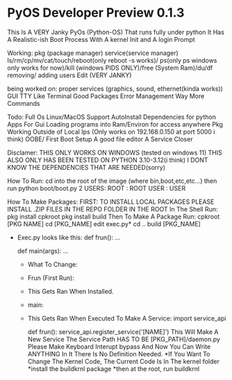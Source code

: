 # PyOS Developer Preview 0.1.3



This Is A VERY Janky PyOs (Python-OS) That runs fully under python
It Has A Realistic-ish Boot Process With A kernel Init and A login Prompt

Working:
pkg (package manager)
service(service manager)
ls/rm/cp/mv/cat/touch/reboot(only reboot -s works)/
ps(only ps windows only works for now)/kill (windows PIDS ONLY)/free (System Ram)/du/df
removing/ adding users
Edit (VERY JANKY)

being worked on:
proper services (graphics, sound, ethernet(kinda works))
GUI
TTY Like Terminal
Good Packages
Error Management
Way More Commands

Todo:
Full Os
Linux/MacOS Support
AutoInstall Dependencies for python
Apps For Gui
Loading programs into Ram/Environ for access anywhere
Pkg Working Outside of Local Ips (Only works on 192.168.0.150 at port 5000 i think)
OOBE/ First Boot Setup
A good file editor
A Service Closer

Disclamer:
  THIS ONLY WORKS ON WINDOWS (tested on windows 11)
  THIS ALSO ONLY HAS BEEN TESTED ON PYTHON 3.10-3.12(i think)
  I DONT KNOW THE DEPENDENCIES THAT ARE NEEDED(sorry)

How To Run:
  cd into the root of the image (where bin,boot,etc,etc...)
  then run python boot/boot.py
  2 USERS:
    ROOT : ROOT
    USER : USER

How To Make Packages:
  FIRST: 
    TO INSTALL LOCAL PACKAGES PLEASE INSTALL .ZIP FILES IN THE REPO FOLDER IN THE ROOT
  In The Shell Run:
    pkg install cpkroot
    pkg install build
  Then To Make A Package Run:
    cpkroot [PKG NAME]
    cd [PKG_NAME]
    edit exec.py*
    cd ..
    build [PKG_NAME]

  * Exec.py looks like this:
    def frun():
      ...

    def main(args):
      ...
    * What To Change:
    * Frun (First Run):
    *  This Gets Ran When Installed.
    * main:
    *   This Gets Ran When Executed
      To Make A Service:
          import service_api

          def frun():
            service_api.register_service('[NAME]')
      This Will Make A New Service
      The Service Path HAS TO BE [PKG_PATH]/daemon.py
      Please Make Keyboard Interupt bypass
      And Now You Can Write ANYTHING In It
      There Is No Definition Needed.
*If You Want To Change The Kernel Code, The Current Code Is In The kernel folder
*install the buildkrnl package
*then at the root, run buildkrnl

  
